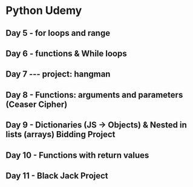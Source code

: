 # Python Udemy

## Day 5 - for loops and range

## Day 6 - functions & While loops

## Day 7 --- project: hangman

## Day 8 - Functions: arguments and parameters (Ceaser Cipher)

## Day 9 - Dictionaries (JS -> Objects) & Nested in lists (arrays) Bidding Project

## Day 10 - Functions with return values

## Day 11 - Black Jack Project
